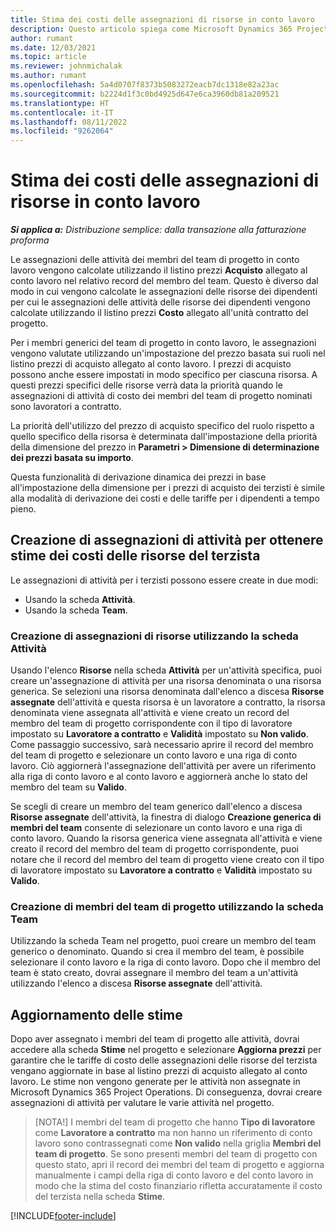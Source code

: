 ```yaml
---
title: Stima dei costi delle assegnazioni di risorse in conto lavoro
description: Questo articolo spiega come Microsoft Dynamics 365 Project Operations calcola la stima dei costi delle assegnazioni di risorse in conto lavoro.
author: rumant
ms.date: 12/03/2021
ms.topic: article
ms.reviewer: johnmichalak
ms.author: rumant
ms.openlocfilehash: 5a4d0707f8373b5083272eacb7dc1318e82a23ac
ms.sourcegitcommit: b2224d1f3c0bd4925d647e6ca3960db81a209521
ms.translationtype: HT
ms.contentlocale: it-IT
ms.lasthandoff: 08/11/2022
ms.locfileid: "9262064"
---
```

# <a name="cost-estimation-of-subcontracted-resource-assignments"></a>Stima dei costi delle assegnazioni di risorse in conto lavoro

_**Si applica a:** Distribuzione semplice: dalla transazione alla fatturazione proforma_

Le assegnazioni delle attività dei membri del team di progetto in conto lavoro vengono calcolate utilizzando il listino prezzi **Acquisto** allegato al conto lavoro nel relativo record del membro del team. Questo è diverso dal modo in cui vengono calcolate le assegnazioni delle risorse dei dipendenti per cui le assegnazioni delle attività delle risorse dei dipendenti vengono calcolate utilizzando il listino prezzi **Costo** allegato all'unità contratto del progetto. 

Per i membri generici del team di progetto in conto lavoro, le assegnazioni vengono valutate utilizzando un'impostazione del prezzo basata sui ruoli nel listino prezzi di acquisto allegato al conto lavoro. I prezzi di acquisto possono anche essere impostati in modo specifico per ciascuna risorsa. A questi prezzi specifici delle risorse verrà data la priorità quando le assegnazioni di attività di costo dei membri del team di progetto nominati sono lavoratori a contratto. 

La priorità dell'utilizzo del prezzo di acquisto specifico del ruolo rispetto a quello specifico della risorsa è determinata dall'impostazione della priorità della dimensione del prezzo in **Parametri > Dimensione di determinazione dei prezzi basata su importo**.

Questa funzionalità di derivazione dinamica dei prezzi in base all'impostazione della dimensione per i prezzi di acquisto dei terzisti è simile alla modalità di derivazione dei costi e delle tariffe per i dipendenti a tempo pieno. 

## <a name="creating-task-assignments-for-getting-cost-estimates-of-subcontractor-resources"></a>Creazione di assegnazioni di attività per ottenere stime dei costi delle risorse del terzista

Le assegnazioni di attività per i terzisti possono essere create in due modi: 
- Usando la scheda **Attività**.
- Usando la scheda **Team**.

### <a name="creating-resources-assignments-using-the-tasks-tab"></a>Creazione di assegnazioni di risorse utilizzando la scheda Attività
Usando l'elenco **Risorse** nella scheda **Attività** per un'attività specifica, puoi creare un'assegnazione di attività per una risorsa denominata o una risorsa generica. Se selezioni una risorsa denominata dall'elenco a discesa **Risorse assegnate** dell'attività e questa risorsa è un lavoratore a contratto, la risorsa denominata viene assegnata all'attività e viene creato un record del membro del team di progetto corrispondente con il tipo di lavoratore impostato su **Lavoratore a contratto** e **Validità** impostato su **Non valido**. Come passaggio successivo, sarà necessario aprire il record del membro del team di progetto e selezionare un conto lavoro e una riga di conto lavoro. Ciò aggiornerà l'assegnazione dell'attività per avere un riferimento alla riga di conto lavoro e al conto lavoro e aggiornerà anche lo stato del membro del team su **Valido**.

Se scegli di creare un membro del team generico dall'elenco a discesa **Risorse assegnate** dell'attività, la finestra di dialogo **Creazione generica di membri del team** consente di selezionare un conto lavoro e una riga di conto lavoro. Quando la risorsa generica viene assegnata all'attività e viene creato il record del membro del team di progetto corrispondente, puoi notare che il record del membro del team di progetto viene creato con il tipo di lavoratore impostato su **Lavoratore a contratto** e **Validità** impostato su **Valido**.

### <a name="creating-project-team-members-using-the-team-tab"></a>Creazione di membri del team di progetto utilizzando la scheda Team
Utilizzando la scheda Team nel progetto, puoi creare un membro del team generico o denominato. Quando si crea il membro del team, è possibile selezionare il conto lavoro e la riga di conto lavoro. Dopo che il membro del team è stato creato, dovrai assegnare il membro del team a un'attività utilizzando l'elenco a discesa **Risorse assegnate** dell'attività. 

## <a name="updating-estimates"></a>Aggiornamento delle stime
Dopo aver assegnato i membri del team di progetto alle attività, dovrai accedere alla scheda **Stime** nel progetto e selezionare **Aggiorna prezzi** per garantire che le tariffe di costo delle assegnazioni delle risorse del terzista vengano aggiornate in base al listino prezzi di acquisto allegato al conto lavoro. Le stime non vengono generate per le attività non assegnate in Microsoft Dynamics 365 Project Operations. Di conseguenza, dovrai creare assegnazioni di attività per valutare le varie attività nel progetto. 

> [NOTA!] I membri del team di progetto che hanno **Tipo di lavoratore** come **Lavoratore a contratto** ma non hanno un riferimento di conto lavoro sono contrassegnati come **Non valido** nella griglia **Membri del team di progetto**. Se sono presenti membri del team di progetto con questo stato, apri il record dei membri del team di progetto e aggiorna manualmente i campi della riga di conto lavoro e del conto lavoro in modo che la stima del costo finanziario rifletta accuratamente il costo del terzista nella scheda **Stime**. 


[!INCLUDE[footer-include](../../includes/footer-banner.md)]
